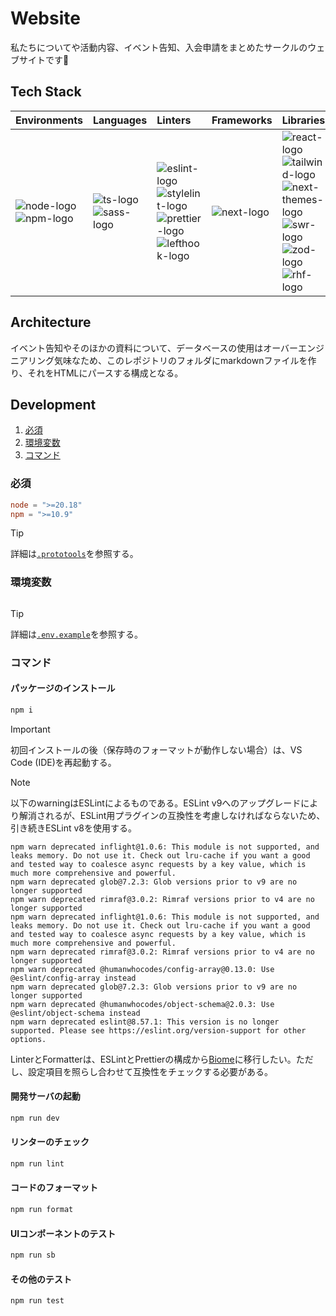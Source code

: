 # Website

私たちについてや活動内容、イベント告知、入会申請をまとめたサークルのウェブサイトです🧸

## Tech Stack

| Environments                | Languages                  | Linters                                                                     | Frameworks   | Libraries                                                                                             | Testing                             | CI/CD                 | PaaS                                                            |
| :-------------------------- | :------------------------- | :-------------------------------------------------------------------------- | :----------- | :---------------------------------------------------------------------------------------------------- | :---------------------------------- | :-------------------- | :-------------------------------------------------------------- |
| ![node-logo]<br>![npm-logo] | ![ts-logo]<br>![sass-logo] | ![eslint-logo]<br>![stylelint-logo]<br>![prettier-logo]<br>![lefthook-logo] | ![next-logo] | ![react-logo]<br>![tailwind-logo]<br>![next-themes-logo]<br>![swr-logo]<br>![zod-logo]<br>![rhf-logo] | ![vitest-logo]<br>![storybook-logo] | ![githubactions-logo] | ![vercel-logo]<br>![cloudflarepages-logo]<br>![cloudflare-logo] |

[node-logo]: https://img.shields.io/badge/-Node.js-5FA04E.svg?logo=nodedotjs&style=flat&logoColor=ffffff
[npm-logo]: https://img.shields.io/badge/-npm-CB3837.svg?logo=npm&style=flat&logoColor=ffffff
[eslint-logo]: https://img.shields.io/badge/-ESLint-4B32C3.svg?logo=eslint&style=flat&logoColor=ffffff
[stylelint-logo]: https://img.shields.io/badge/-Stylelint-263238.svg?logo=stylelint&style=flat&logoColor=ffffff
[prettier-logo]: https://img.shields.io/badge/-Prettier-F7B93E.svg?logo=prettier&style=flat&logoColor=000000
[lefthook-logo]: https://img.shields.io/badge/-Lefthook-FF1E1E.svg?logo=lefthook&style=flat&logoColor=000000
[ts-logo]: https://img.shields.io/badge/-TypeScript-3178C6.svg?logo=typescript&style=flat&logoColor=ffffff
[sass-logo]: https://img.shields.io/badge/-Sass-CC6699.svg?logo=sass&style=flat&logoColor=ffffff
[next-logo]: https://img.shields.io/badge/-Next.js-000000.svg?logo=nextdotjs&style=flat&logoColor=ffffff
[react-logo]: https://img.shields.io/badge/-React-61DAFB.svg?logo=react&style=flat&logoColor=000000
[tailwind-logo]: https://img.shields.io/badge/-Tailwind%20CSS-06B6D4.svg?logo=tailwindcss&style=flat&logoColor=ffffff
[next-themes-logo]: https://img.shields.io/badge/P-next--themes-000000.svg?logo=&style=flat&logoColor=ffffff&labelColor=000000
[swr-logo]: https://img.shields.io/badge/-SWR-000000.svg?logo=swr&style=flat&logoColor=ffffff
[zod-logo]: https://img.shields.io/badge/-Zod-3E67B1.svg?logo=zod&style=flat&logoColor=ffffff
[rhf-logo]: https://img.shields.io/badge/-React%20Hook%20Form-EC5990.svg?logo=reacthookform&style=flat&logoColor=ffffff
[vitest-logo]: https://img.shields.io/badge/-Vitest-6E9F18.svg?logo=vitest&style=flat&logoColor=ffffff
[storybook-logo]: https://img.shields.io/badge/-Storybook-FF4785.svg?logo=storybook&style=flat&logoColor=ffffff
[githubactions-logo]: https://img.shields.io/badge/-GitHub%20Actions-2088FF.svg?logo=githubactions&style=flat&logoColor=ffffff
[vercel-logo]: https://img.shields.io/badge/-Vercel-000000.svg?logo=vercel&style=flat&logoColor=ffffff
[cloudflarepages-logo]: https://img.shields.io/badge/-Cloudflare%20Pages-F38020.svg?logo=cloudflarepages&style=flat&logoColor=ffffff
[cloudflare-logo]: https://img.shields.io/badge/-Cloudflare-F38020.svg?logo=cloudflare&style=flat&logoColor=ffffff

## Architecture

イベント告知やそのほかの資料について、データベースの使用はオーバーエンジニアリング気味なため、このレポジトリのフォルダにmarkdownファイルを作り、それをHTMLにパースする構成となる。

## Development

1. [必須](#必須)
2. [環境変数](#環境変数)
3. [コマンド](#コマンド)

### 必須

```conf
node = ">=20.18"
npm = ">=10.9"
```

> [!TIP]
>
> 詳細は[`.prototools`](./.prototools)を参照する。

### 環境変数

```ini

```

> [!TIP]
>
> 詳細は[`.env.example`](./.env.example)を参照する。

### コマンド

#### パッケージのインストール

```sh
npm i
```

> [!IMPORTANT]
>
> 初回インストールの後（保存時のフォーマットが動作しない場合）は、VS Code (IDE)を再起動する。

> [!NOTE]
>
> 以下のwarningはESLintによるものである。ESLint v9へのアップグレードにより解消されるが、ESLint用プラグインの互換性を考慮しなければならないため、引き続きESLint v8を使用する。
>
> ```console
> npm warn deprecated inflight@1.0.6: This module is not supported, and leaks memory. Do not use it. Check out lru-cache if you want a good and tested way to coalesce async requests by a key value, which is much more comprehensive and powerful.
> npm warn deprecated glob@7.2.3: Glob versions prior to v9 are no longer supported
> npm warn deprecated rimraf@3.0.2: Rimraf versions prior to v4 are no longer supported
> npm warn deprecated inflight@1.0.6: This module is not supported, and leaks memory. Do not use it. Check out lru-cache if you want a good and tested way to coalesce async requests by a key value, which is much more comprehensive and powerful.
> npm warn deprecated rimraf@3.0.2: Rimraf versions prior to v4 are no longer supported
> npm warn deprecated @humanwhocodes/config-array@0.13.0: Use @eslint/config-array instead
> npm warn deprecated glob@7.2.3: Glob versions prior to v9 are no longer supported
> npm warn deprecated @humanwhocodes/object-schema@2.0.3: Use @eslint/object-schema instead
> npm warn deprecated eslint@8.57.1: This version is no longer supported. Please see https://eslint.org/version-support for other options.
> ```
>
> LinterとFormatterは、ESLintとPrettierの構成から[Biome](https://biomejs.dev)に移行したい。ただし、設定項目を照らし合わせて互換性をチェックする必要がある。

#### 開発サーバの起動

```sh
npm run dev
```

#### リンターのチェック

```sh
npm run lint
```

#### コードのフォーマット

```sh
npm run format
```

#### UIコンポーネントのテスト

```sh
npm run sb
```

#### その他のテスト

```sh
npm run test
```
